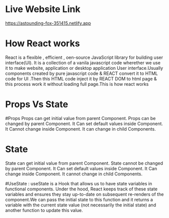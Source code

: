 # Live Website Link
https://astounding-fox-351415.netlify.app


# How React works
React is a flexible , efficient , oen-source JavaScript library for building user interface(UI). It is a collection of a vanila javascript code wherether we use it to make website, application or desktop application User interface.Usually components created by pure javascript code & REACT convert it to HTML code for UI .Then this HTML code inject it by REACT DOM to html page & this process work it without loading full page.This is how react works


# Props Vs State 
#Props
Props can get initial value from parent Component.
Props can be changed by parent Component.
It Can set default values inside Component.
It Cannot change inside Component.
It can change in child Components.

# State

State can get initial value from parent Component.
State cannot be changed by parent Component.
It Can set default values inside Component.
It Can change inside Component.
It cannot change in child Components.

#UseState :
useState is a Hook that allows us to have state variables in functional components. Under the hood, React keeps track of these state variables and ensures they stay up-to-date on subsequent re-renders of the component.We can pass the initial state to this function and it returns a variable with the current state value (not necessarily the initial state) and another function to update this value.





